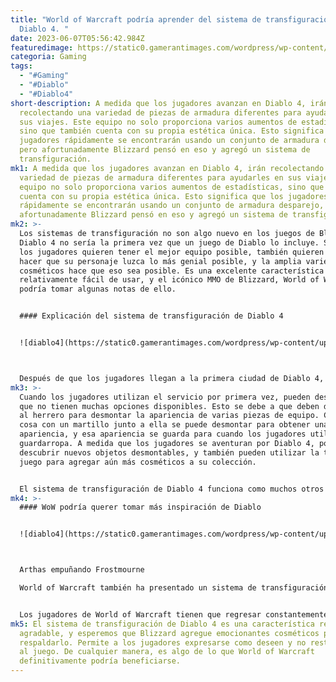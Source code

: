 ```yaml
---
title: "World of Warcraft podría aprender del sistema de transfiguración de
  Diablo 4. "
date: 2023-06-07T05:56:42.984Z
featuredimage: https://static0.gamerantimages.com/wordpress/wp-content/uploads/2023/06/diablo-4-inarus.jpg?q=50&fit=contain&w=1140&h=&dpr=1.5
categoria: Gaming
tags:
  - "#Gaming"
  - "#Diablo"
  - "#Diablo4"
short-description: A medida que los jugadores avanzan en Diablo 4, irán
  recolectando una variedad de piezas de armadura diferentes para ayudarles en
  sus viajes. Este equipo no solo proporciona varios aumentos de estadísticas,
  sino que también cuenta con su propia estética única. Esto significa que los
  jugadores rápidamente se encontrarán usando un conjunto de armadura desparejo,
  pero afortunadamente Blizzard pensó en eso y agregó un sistema de
  transfiguración.
mk1: A medida que los jugadores avanzan en Diablo 4, irán recolectando una
  variedad de piezas de armadura diferentes para ayudarles en sus viajes. Este
  equipo no solo proporciona varios aumentos de estadísticas, sino que también
  cuenta con su propia estética única. Esto significa que los jugadores
  rápidamente se encontrarán usando un conjunto de armadura desparejo, pero
  afortunadamente Blizzard pensó en eso y agregó un sistema de transfiguración.
mk2: >-
  Los sistemas de transfiguración no son algo nuevo en los juegos de Blizzard, y
  Diablo 4 no sería la primera vez que un juego de Diablo lo incluye. Si bien
  los jugadores quieren tener el mejor equipo posible, también quieren poder
  hacer que su personaje luzca lo más genial posible, y la amplia variedad de
  cosméticos hace que eso sea posible. Es una excelente característica que es
  relativamente fácil de usar, y el icónico MMO de Blizzard, World of Warcraft,
  podría tomar algunas notas de ello.


  #### Explicación del sistema de transfiguración de Diablo 4


  ![diablo4](https://static0.gamerantimages.com/wordpress/wp-content/uploads/2023/06/diablo-4-no-balance-pay-at-launch-day-one-necromancer-druid.jpg?q=50&fit=crop&w=1500&dpr=1.5 "diablo4")



  Después de que los jugadores llegan a la primera ciudad de Diablo 4, pueden interactuar con el sistema de transfiguración. Para cambiar la apariencia de su armadura, deben dirigirse al icono del guardarropa. Una vez que llegan al guardarropa, pueden cambiar el aspecto de sus objetos por un precio. Pueden seleccionar su estilo y su pigmento, y pueden hacer esto prácticamente para cada pieza de equipo que tengan.
mk3: >-
  Cuando los jugadores utilizan el servicio por primera vez, pueden descubrir
  que no tienen muchas opciones disponibles. Esto se debe a que deben dirigirse
  al herrero para desmontar la apariencia de varias piezas de equipo. Cualquier
  cosa con un martillo junto a ella se puede desmontar para obtener una nueva
  apariencia, y esa apariencia se guarda para cuando los jugadores utilicen el
  guardarropa. A medida que los jugadores se aventuran por Diablo 4, podrán
  descubrir nuevos objetos desmontables, y también pueden utilizar la tienda del
  juego para agregar aún más cosméticos a su colección.


  El sistema de transfiguración de Diablo 4 funciona como muchos otros sistemas de transfiguración, pero con un cambio muy agradable. Mientras que algunos juegos obligarán al jugador a visitar constantemente la estación de transfiguración cada vez que encuentren una nueva pieza de equipo, Diablo 4 aplica el aspecto elegido a cualquier nuevo objeto que los jugadores equipen en ese espacio. En lugar de aplicar la apariencia a una pieza de equipo específica, se aplica a ese espacio específico de equipo. Esto significa que cualquier persona que encuentre su atuendo perfecto desde el principio nunca tendrá que usar el sistema de transfiguración nuevamente, a menos que quieran cambiarlo un poco.
mk4: >-
  #### WoW podría querer tomar más inspiración de Diablo


  ![diablo4](https://static0.gamerantimages.com/wordpress/wp-content/uploads/2023/06/frostmourne.jpg?q=50&fit=crop&w=1500&dpr=1.5 "diablo4")



  Arthas empuñando Frostmourne

  World of Warcraft también ha presentado un sistema de transfiguración desde Cataclysm, pero no es nada como la versión de Diablo 4. Al principio, los jugadores tenían que guardar las piezas que les gustaban para cuando quisieran transfigurar un nuevo objeto. En World of Warcraft: Legion, Blizzard revolucionó por completo el sistema al introducir una nueva colección de guardarropas inspirada en el sistema de transfiguración de Diablo 3. Ahora, cada objeto único que los jugadores obtengan se agregará a ese guardarropa con fines de transfiguración. Fue un gran cambio, pero tal vez sea hora de otra renovación.


  Los jugadores de World of Warcraft tienen que regresar constantemente a los proveedores de transfiguración cada vez que encuentran una nueva pieza de armadura porque la apariencia no se transfiere automáticamente. Esto puede volverse bastante tedioso a medida que los jugadores gastan repetidamente oro para cambiar sus atuendos, pero el modelo de Diablo 4 podría hacerlo mucho mejor. La apariencia debería aplicarse al espacio específico de equipo en lugar de a la armadura misma, para que los jugadores tengan pocas razones para volver constantemente al mismo proveedor.
mk5: El sistema de transfiguración de Diablo 4 es una característica realmente
  agradable, y esperemos que Blizzard agregue emocionantes cosméticos para
  respaldarlo. Permite a los jugadores expresarse como deseen y no resta valor
  al juego. De cualquier manera, es algo de lo que World of Warcraft
  definitivamente podría beneficiarse.
---
```

